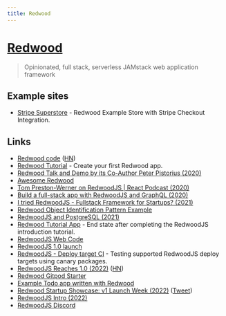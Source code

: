 ```yaml
---
title: Redwood
---
```


# [Redwood](https://redwoodjs.com/)

> Opinionated, full stack, serverless JAMstack web application framework

## Example sites

- [Stripe Superstore](https://github.com/redwoodjs/example-store-stripe) - Redwood Example Store with Stripe Checkout Integration.

## Links

- [Redwood code](https://github.com/redwoodjs/redwood) ([HN](https://news.ycombinator.com/item?id=22537944))
- [Redwood Tutorial](https://github.com/redwoodjs/tutorial) - Create your first Redwood app.
- [Redwood Talk and Demo by its Co-Author Peter Pistorius (2020)](https://www.youtube.com/watch?v=rAb0H-MD-Fs)
- [Awesome Redwood](https://github.com/redwoodjs/awesome-redwood)
- [Tom Preston-Werner on RedwoodJS | React Podcast (2020)](https://reactpodcast.simplecast.com/episodes/117)
- [Build a full-stack app with RedwoodJS and GraphQL (2020)](https://hasura.io/blog/redwoodjs-with-graphql-hasura/)
- [I tried RedwoodJS - Fullstack Framework for Startups? (2021)](https://www.youtube.com/watch?v=qAHTAYAh9zk)
- [Redwood Object Identification Pattern Example](https://github.com/orta/redwood-object-identification)
- [RedwoodJS and PostgreSQL (2021)](https://daily.dev/blog/redwoodjs-and-postgressql)
- [Redwood Tutorial App](https://github.com/redwoodjs/redwood-tutorial) - End state after completing the RedwoodJS introduction tutorial.
- [RedwoodJS Web Code](https://github.com/redwoodjs/redwoodjs.com)
- [RedwoodJS 1.0 launch](https://twitter.com/redwoodjs/status/1506705583939883008)
- [RedwoodJS - Deploy target CI](https://github.com/redwoodjs/deploy-target-ci) - Testing supported RedwoodJS deploy targets using canary packages.
- [RedwoodJS Reaches 1.0 (2022)](https://v1launchweek.redwoodjs.com/) ([HN](https://news.ycombinator.com/item?id=30907119))
- [Redwood Gitpod Starter](https://github.com/redwoodjs/gitpod-starter)
- [Example Todo app written with Redwood](https://github.com/redwoodjs/example-todo)
- [Redwood Startup Showcase: v1 Launch Week (2022)](https://www.youtube.com/watch?v=B0CP0aAePsI) ([Tweet](https://twitter.com/swyx/status/1512843957947932675))
- [RedwoodJS Intro (2022)](https://www.youtube.com/watch?v=m_3I9mufZfs)
- [RedwoodJS Discord](https://discord.com/invite/redwoodjs)
